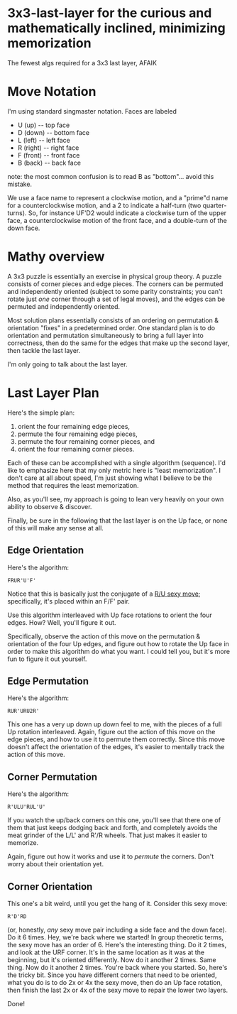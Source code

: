 # 3x3-last-layer for the curious and mathematically inclined, minimizing memorization

The fewest algs required for a 3x3 last layer, AFAIK

# Move Notation

I'm using standard singmaster notation. Faces are labeled

- U (up) -- top face
- D (down) -- bottom face
- L (left) -- left face
- R (right) -- right face
- F (front) -- front face
- B (back) -- back face

note: the most common confusion is to read B as "bottom"... avoid this mistake.

We use a face name to represent a clockwise motion, and a "prime"d name for a counterclockwise motion, and a 2 to indicate a half-turn (two quarter-turns). So, for instance UF'D2 would indicate a clockwise turn of the upper face, a counterclockwise motion of the front face, and a double-turn of the down face.

# Mathy overview

A 3x3 puzzle is essentially an exercise in physical group theory. A puzzle consists of corner pieces and edge pieces. The corners can be permuted and independently oriented (subject to some parity constraints; you can't rotate just *one* corner through a set of legal moves), and the edges can be permuted and independently oriented.

Most solution plans essentially consists of an ordering on permutation & orientation "fixes" in a predetermined order. One standard plan is to do orientation and permutation simultaneously to bring a full layer into correctness, then do the same for the edges that make up the second layer, then tackle the last layer. 

I'm only going to talk about the last layer.

# Last Layer Plan

Here's the simple plan:

1) orient the four remaining edge pieces,
2) permute the four remaining edge pieces,
3) permute the four remaining corner pieces, and
4) orient the four remaining corner pieces.

Each of these can be accomplished with a single algorithm (sequence). I'd like to emphasize here that my only metric here is "least memorization". I don't care at all about speed, I'm just showing what I believe to be the method that requires the least memorization.

Also, as you'll see, my approach is going to lean very heavily on your own ability to observe & discover.

Finally, be sure in the following that the last layer is on the Up face, or none of this will make any sense at all.

## Edge Orientation

Here's the algorithm:

```
FRUR'U'F'
```
Notice that this is basically just the conjugate of a [R/U sexy move](https://www.speedsolving.com/wiki/index.php/Sexy_Move); specifically, it's placed within an F/F' pair.

Use this algorithm interleaved with Up face rotations to orient the four edges. How? Well, you'll figure it out. 

Specifically, observe the action of this move on the permutation & orientation of the four Up edges, and figure out how to rotate the Up face in order to make this algorithm do what you want. I could tell you, but it's more fun to figure it out yourself.

## Edge Permutation

Here's the algorithm:

```
RUR'URU2R'
```

This one has a very up down up down feel to me, with the pieces of a full Up rotation interleaved. Again, figure out the action of this move on the edge pieces, and how to use it to permute them correctly. Since this move doesn't affect the orientation of the edges, it's easier to mentally track the action of this move.

## Corner Permutation

Here's the algorithm:

```
R'ULU'RUL'U'
```

If you watch the up/back corners on this one, you'll see that there one of them that just keeps dodging back and forth, and completely avoids the meat grinder of the L/L' and R'/R wheels. That just makes it easier to memorize. 

Again, figure out how it works and use it to *permute* the corners. Don't worry about their orientation yet.

## Corner Orientation

This one's a bit weird, until you get the hang of it. Consider this sexy move:

```
R'D'RD
```

(or, honestly, *any* sexy move pair including a side face and the down face). Do it 6 times. Hey, we're back where we started! In group theoretic terms, the sexy move has an order of 6. Here's the interesting thing. Do it 2 times, and look at the URF corner. It's in the same location as it was at the beginning, but it's oriented differently. Now do it another 2 times. Same thing. Now do it another 2 times. You're back where you started. So, here's the tricky bit. Since you have different corners that need to be oriented, what you do is to do 2x or 4x the sexy move, then do an Up face rotation, then finish the last 2x or 4x of the sexy move to repair the lower two layers.

Done!
